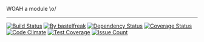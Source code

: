 WOAH a module \o/

---

[![Build Status](https://travis-ci.org/bastelfreak/puppet-mirror.svg?branch=master)](https://travis-ci.org/bastelfreak/puppet-mirror)
[![By bastelfreak](https://img.shields.io/badge/by-bastelfreak-fb7047.svg)](https://blog.bastelfreak.de)
[![Dependency Status](https://gemnasium.com/badges/github.com/bastelfreak/puppet-mirror.svg)](https://gemnasium.com/github.com/bastelfreak/puppet-mirror)
[![Coverage Status](https://coveralls.io/repos/github/bastelfreak/puppet-mirror/badge.svg?branch=master)](https://coveralls.io/github/bastelfreak/puppet-mirror?branch=master)
[![Code Climate](https://codeclimate.com/github/bastelfreak/puppet-mirror/badges/gpa.svg)](https://codeclimate.com/github/bastelfreak/puppet-mirror)
[![Test Coverage](https://codeclimate.com/github/bastelfreak/puppet-mirror/badges/coverage.svg)](https://codeclimate.com/github/bastelfreak/puppet-mirror/coverage)
[![Issue Count](https://codeclimate.com/github/bastelfreak/puppet-mirror/badges/issue_count.svg)](https://codeclimate.com/github/bastelfreak/puppet-mirror)
